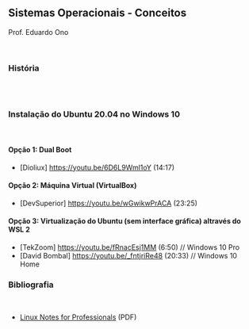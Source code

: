 ## Sistemas Operacionais - Conceitos

Prof. Eduardo Ono

<br>

### História
<br>

<br>

### Instalação do Ubuntu 20.04 no Windows 10
<br>

#### Opção 1: Dual Boot

* [Dioliux] https://youtu.be/6D6L9Wml1oY (14:17)

#### Opção 2: Máquina Virtual (VirtualBox)

* [DevSuperior] https://youtu.be/wGwikwPrACA (23:25)

#### Opção 3: Virtualização do Ubuntu (sem interface gráfica) altravés do WSL 2

* [TekZoom] https://youtu.be/fRnacEsj1MM (6:50)  // Windows 10 Pro
* [David Bombal] https://youtu.be/_fntjriRe48 (20:33)  // Windows 10 Home

### Bibliografia
<br>

* [Linux Notes for Professionals](https://goalkicker.com/LinuxBook/) (PDF)
